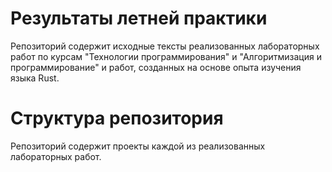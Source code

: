 # Результаты летней практики 

Репозиторий содержит исходные тексты реализованных лабораторных работ по курсам 
"Технологии программирования" и "Алгоритмизация и программирование" и работ, 
созданных на основе опыта изучения языка Rust.

# Структура репозитория

Репозиторий содержит проекты каждой из реализованных лабораторных работ.


